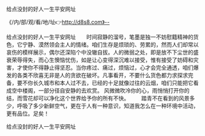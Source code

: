 给点没封的好人一生平安网址

《/内/部/观/看/地/址👉http://d8s8.com》--

给点没封的好人一生平安网址　　时间寂静的溜号，笔墨是独一不妨慰籍精神的货色，它宁静、漠然领会主人的情绪。咱们生存是烦琐的、劳累的，然而人们却常以哀伤的模样展示，偶尔还深陷个中没辙自拔。人的微弱之处，即是放不下尘世的盛衰荣辱得失，而心生懊恼忧伤，如是让心变得深沉难以接受，惟有接受了妨碍和灾害，才使你不得静止得坚忍。当你疼过、痛过，烦恼过，心才会完全通透，咱们爆发的各类不欣喜无非是人的贪欲在破坏。凡事看开，不要什么货色都力求探求完备，要不你长久城市和本人过不去，已经的十足就像过往的云烟，咱们只能把它看成空中楼阁，一部分径自安静的去欢赏。
风微微吹冷你的心，雨悄悄打开你的结，而雪花却可以净化这个世界给予你的所有不快。
　　踏青不在看到的风景多少，呼吸了多少新鲜空气，更在于人有一种意识，知道我怎么在一种环境中活动，更有品位。足矣！





给点没封的好人一生平安网址
